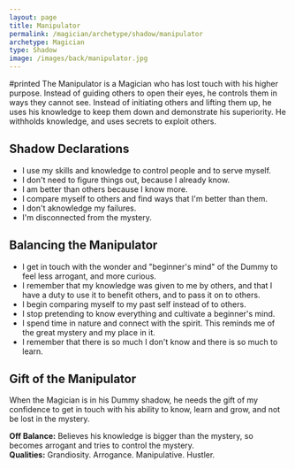 ```yaml
---
layout: page
title: Manipulator
permalink: /magician/archetype/shadow/manipulator
archetype: Magician
type: Shadow
image: /images/back/manipulator.jpg
---
```

#printed The Manipulator is a Magician who has lost touch with his higher purpose. Instead of guiding others to open their eyes, he controls them in ways they cannot see. Instead of initiating others and lifting them up, he uses his knowledge to keep them down and demonstrate his superiority. He withholds knowledge, and uses secrets to exploit others.   
  
  
## Shadow Declarations  
- I use my skills and knowledge to control people and to serve myself.   
- I don't need to figure things out, because I already know.  
- I am better than others because I know more.    
- I compare myself to others and find ways that I'm better than them.  
- I don't aknowledge my failures.  
- I'm disconnected from the mystery.  
  
## Balancing the Manipulator  
- I get in touch with the wonder and "beginner's mind" of the Dummy to feel less arrogant, and more curious.   
- I remember that my knowledge was given to me by others, and that I have a duty to use it to benefit others, and to pass it on to others.  
- I begin comparing myself to my past self instead of to others.  
- I stop pretending to know everything and cultivate a beginner's mind.  
- I spend time in nature and connect with the spirit. This reminds me of the great mystery and my place in it.   
- I remember that there is so much I don't know and there is so much to learn.   
  
  
## Gift of the Manipulator  
When the Magician is in his Dummy shadow, he needs the gift of my confidence to get in touch with his ability to know, learn and grow, and not be lost in the mystery.   
  
**Off Balance:** Believes his knowledge is bigger than the mystery, so becomes arrogant and tries to control the mystery.   
**Qualities:** Grandiosity. Arrogance. Manipulative. Hustler.
